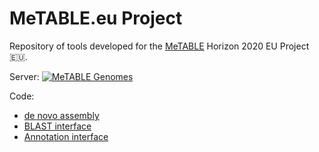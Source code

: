 # MeTABLE.eu Project

Repository of tools developed for the [MeTABLE](https://cordis.europa.eu/article/id/262237-coldadapted-proteins-boost-antifreeze-protection) Horizon 2020 EU Project 🇪🇺.

Server:
[![MeTABLE Genomes]()](http://metable.seq.space)

Code:
* [de novo assembly](de_novo)
* [BLAST interface](blast)
* [Annotation interface](annotation)
